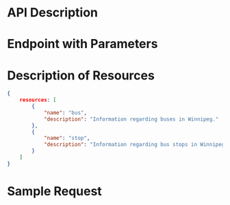# API Description


# Endpoint with Parameters


# Description of Resources

```json
{
	resources: [
		{
			"name": "bus",
			"description": "Information regarding buses in Winnipeg."
		},
		{
			"name": "stop",
			"description": "Information regarding bus stops in Winnipeg."
		}
	]
}
```

# Sample Request